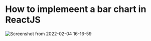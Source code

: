 # How to implemeent a bar chart in ReactJS 
![Screenshot from 2022-02-04 16-16-59](https://user-images.githubusercontent.com/61091636/152554225-fa5b4075-9f88-45c4-b129-0e5bee05ab09.png)
